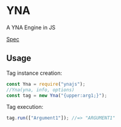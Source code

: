 # YNA

A YNA Engine in JS

[Spec](./SPEC.md)

## Usage

Tag instance creation:

```js
const Yna = require("ynajs");
//Yna(yna, info, options)
const tag = new Yna("{upper:arg1;}");
```

Tag execution:

```js
tag.run(["Argument1"]); //=> "ARGUMENT1"
```
